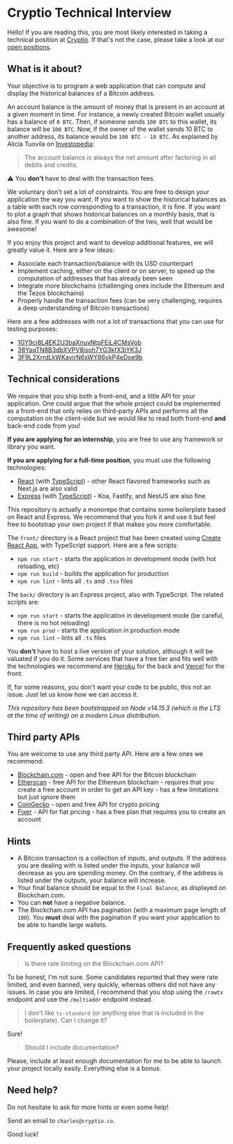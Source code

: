 # Cryptio Technical Interview

Hello! If you are reading this, you are most likely interested in taking a technical position at [Cryptio](https://cryptio.co/). If that's not the case, please take a look at our [open positions](https://cryptio.co/careers/).

## What is it about?

Your objective is to program a web application that can compute and display the historical balances of a Bitcoin address.

An account balance is the amount of money that is present in an account at a given moment in time. For instance, a newly created Bitcoin wallet usually has a balance of `0 BTC`. Then, if someone sends `100 BTC` to this wallet, its balance will be `100 BTC`. Now, if the owner of the wallet sends 10 BTC to another address, its balance would be `100 BTC - 10 BTC`. As explained by Alicia Tuovila on [Investopedia](https://www.investopedia.com/terms/a/accountbalance.asp):

> The account balance is always the net amount after factoring in all debits and credits.

⚠️ You **don't** have to deal with the transaction fees.

We voluntary don't set a lot of constraints. You are free to design your application the way you want. If you want to show the historical balances as a table with each row corresponding to a transaction, it is fine. If you want to plot a graph that shows historical balances on a monthly basis, that is also fine. If you want to do a combination of the two, well that would be awesome!

If you enjoy this project and want to develop additional features, we will greatly value it. Here are a few ideas:

- Associate each transaction/balance with its USD counterpart
- Implement caching, either on the client or on server, to speed up the computation of addresses that has already been seen
- Integrate more blockchains (challenging ones include the Ethereum and the Tezos blockchains)
- Properly handle the transaction fees (can be very challenging, requires a deep understanding of Bitcoin transactions)

Here are a few addresses with not a lot of transactions that you can use for testing purposes:

- [1GY9ci8L4EK2U3baXnuvNtpFEiL4CMsVob](https://www.blockchain.com/btc/address/1GY9ci8L4EK2U3baXnuvNtpFEiL4CMsVob)
- [38YaqTN8B3dbXVPV8jsoh7YG3kfX3iYK3J](https://www.blockchain.com/btc/address/38YaqTN8B3dbXVPV8jsoh7YG3kfX3iYK3J)
- [3F9L2XrrdLkWKayjrN6sWY86vkP4eDoe9b](https://www.blockchain.com/btc/address/3F9L2XrrdLkWKayjrN6sWY86vkP4eDoe9b)

## Technical considerations

We require that you ship both a front-end, and a little API for your application. One could argue that the whole project could be implemented as a front-end that only relies on third-party APIs and performs all the computation on the client-side but we would like to read both front-end **and** back-end code from you!

**If you are applying for an internship**, you are free to use any framework or library you want.

**If you are applying for a full-time position**, you must use the following technologies:

- [React](https://reactjs.org/) (with [TypeScript](https://www.typescriptlang.org/)) - other React flavored frameworks such as Next.js are also valid
- [Express](https://expressjs.com/) (with [TypeScript](https://www.typescriptlang.org/)) - Koa, Fastify, and NestJS are also fine

This repository is actually a monorepo that contains some boilerplate based on React and Express. We recommend that you fork it and use it but feel free to bootstrap your own project if that makes you more comfortable.

The `front/` directory is a React project that has been created using [Create React App](https://create-react-app.dev/), with TypeScript support. Here are a few scripts:

- `npm run start` - starts the application in development mode (with hot reloading, etc)
- `npm run build` - builds the application for production
- `npm run lint` - lints all `.ts` and `.tsx` files

The `back/` directory is an Express project, also with TypeScript. The related scripts are:

- `npm run start` - starts the application in development mode (be careful, there is no hot reloading)
- `npm run prod` - starts the application in production mode
- `npm run lint` - lints all `.ts` files

You **don't** have to host a live version of your solution, although it will be valuated if you do it. Some services that have a free tier and fits well with the technologies we recommend are [Heroku](https://www.heroku.com/) for the back and [Vercel](https://vercel.com/) for the front.

If, for some reasons, you don't want your code to be public, this not an issue. Just let us know how we can access it.

_This repository has been bootstrapped on Node v14.15.3 (which is the LTS at the time of writing) on a modern Linux distribution._

## Third party APIs

You are welcome to use any third party API. Here are a few ones we recommend:

- [Blockchain.com](https://www.blockchain.com/api/blockchain_api) - open and free API for the Bitcoin blockchain
- [Etherscan](https://etherscan.io/apis) - free API for the Ethereum blockchain - requires that you create a free account in order to get an API key - has a few limitations but just ignore them
- [CoinGecko](https://www.coingecko.com/en/api) - open and free API for crypto pricing
- [Fixer](https://fixer.io/) - API for fiat pricing - has a free plan that requires you to create an account

## Hints

- A Bitcoin transaction is a collection of inputs, and outputs. If the address you are dealing with is listed under the inputs, your balance will decrease as you are spending money. On the contrary, if the address is listed under the outputs, your balance will increase.
- Your final balance should be equal to the `Final Balance`, as displayed on Blockchain.com.
- You can **not** have a negative balance.
- The Blockchain.com API has pagination (with a maximum page length of `100`). You **must** deal with the pagination if you want your application to be able to handle large wallets.

## Frequently asked questions

> Is there rate limiting on the Blockchain.com API?

To be honest, I'm not sure. Some candidates reported that they were rate limited, and even banned, very quickly, whereas others did not have any issues. In case you are limited, I recommend that you stop using the `/rawtx` endpoint and use the `/multiaddr` endpoint instead.

> I don't like `ts-standard` (or anything else that is included in the boilerplate). Can I change it?

Sure!

> Should I include documentation?

Please, include at least enough documentation for me to be able to launch your project locally easily. Everything else is a bonus.

## Need help?

Do not hesitate to ask for more hints or even some help!

Send an email to `charles@cryptio.co`.

Good luck!

